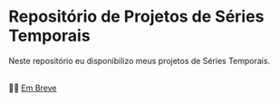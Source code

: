 # **Repositório de Projetos de Séries Temporais**

Neste repositório eu disponibilizo meus projetos de Séries Temporais.
<br>
<br>

👨‍💻 [Em Breve](https://github.com/wagnermoraesjr/Projetos_Ciencia_de_Dados/#readme)
